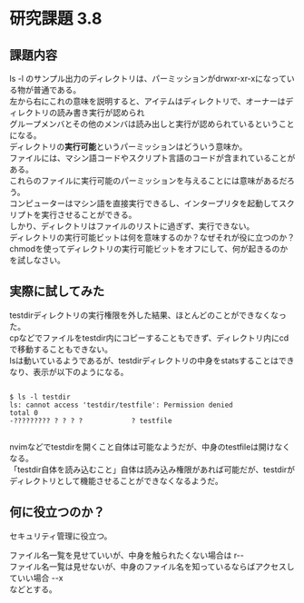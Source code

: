# 研究課題 3.8  
## 課題内容  
ls -l のサンプル出力のディレクトリは、パーミッションがdrwxr-xr-xになっている物が普通である。  
左から右にこれの意味を説明すると、アイテムはディレクトリで、オーナーはディレクトリの読み書き実行が認められ  
グループメンバとその他のメンバは読み出しと実行が認められているということになる。  
ディレクトリの**実行可能**というパーミッションはどういう意味か。  
ファイルには、マシン語コードやスクリプト言語のコードが含まれていることがある。  
これらのファイルに実行可能のパーミッションを与えることには意味があるだろう。  
コンピューターはマシン語を直接実行できるし、インタープリタを起動してスクリプトを実行させることができる。  
しかり、ディレクトリはファイルのリストに過ぎず、実行できない。  
ディレクトリの実行可能ビットは何を意味するのか？なぜそれが役に立つのか？  
chmodを使ってディレクトリの実行可能ビットをオフにして、何が起きるのかを試しなさい。  
  
## 実際に試してみた  
testdirディレクトリの実行権限を外した結果、ほとんどのことができなくなった。  
cpなどでファイルをtestdir内にコピーすることもできず、ディレクトリ内にcdで移動することもできない。  
lsは動いているようであるが、testdirディレクトリの中身をstatsすることはできなり、表示が以下のようになる。  
  
```  
  
$ ls -l testdir  
ls: cannot access 'testdir/testfile': Permission denied  
total 0  
-????????? ? ? ? ?            ? testfile  
  
```  
  
nvimなどでtestdirを開くこと自体は可能なようだが、中身のtestfileは開けなくなる。  
「testdir自体を読み込むこと」自体は読み込み権限があれば可能だが、testdirがディレクトリとして機能させることができなくなるようだ。  
  
## 何に役立つのか？  
セキュリティ管理に役立つ。  
  
ファイル名一覧を見せていいが、中身を触られたくない場合は r--  
ファイル名一覧は見せないが、中身のファイル名を知っているならばアクセスしていい場合 --x   
などとする。  
  
  
